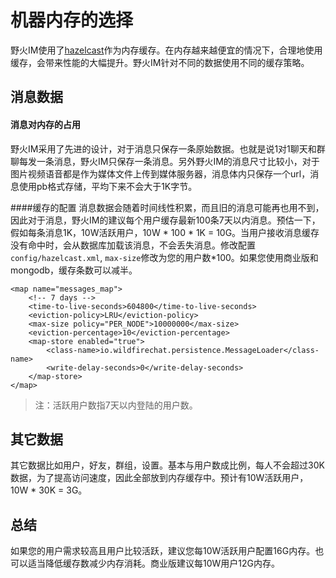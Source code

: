 # 机器内存的选择
野火IM使用了[hazelcast](https://hazelcast.com)作为内存缓存。在内存越来越便宜的情况下，合理地使用缓存，会带来性能的大幅提升。野火IM针对不同的数据使用不同的缓存策略。

## 消息数据

#### 消息对内存的占用
野火IM采用了先进的设计，对于消息只保存一条原始数据。也就是说1对1聊天和群聊每发一条消息，野火IM只保存一条消息。另外野火IM的消息尺寸比较小，对于图片视频语音都是作为媒体文件上传到媒体服务器，消息体内只保存一个url，消息使用pb格式存储，平均下来不会大于1K字节。

####缓存的配置
消息数据会随着时间线性积累，而且旧的消息可能再也用不到，因此对于消息，野火IM的建议每个用户缓存最新100条7天以内消息。预估一下，假如每条消息1K，10W活跃用户，10W * 100 * 1K = 10G。当用户接收消息缓存没有命中时，会从数据库加载该消息，不会丢失消息。修改配置```config/hazelcast.xml```, ```max-size```修改为您的用户数*100。如果您使用商业版和mongodb，缓存条数可以减半。
```
<map name="messages_map">
    <!-- 7 days -->
    <time-to-live-seconds>604800</time-to-live-seconds>
    <eviction-policy>LRU</eviction-policy>
    <max-size policy="PER_NODE">10000000</max-size>
    <eviction-percentage>10</eviction-percentage>
    <map-store enabled="true">
        <class-name>io.wildfirechat.persistence.MessageLoader</class-name>
        <write-delay-seconds>0</write-delay-seconds>
    </map-store>
</map>
```
> 注：活跃用户数指7天以内登陆的用户数。

## 其它数据
其它数据比如用户，好友，群组，设置。基本与用户数成比例，每人不会超过30K数据，为了提高访问速度，因此全部放到内存缓存中。预计有10W活跃用户， 10W * 30K = 3G。

## 总结
如果您的用户需求较高且用户比较活跃，建议您每10W活跃用户配置16G内存。也可以适当降低缓存数减少内存消耗。商业版建议每10W用户12G内存。
